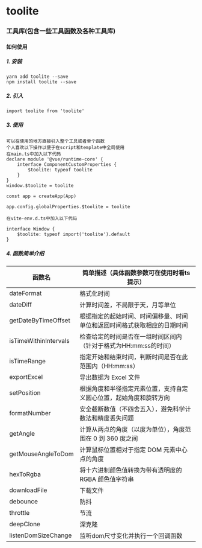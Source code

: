 toolite
================
### 工具库(包含一些工具函数及各种工具库)
#### 如何使用
##### 1. 安装
    yarn add toolite --save
    npm install toolite --save
##### 2. 引入    
    import toolite from 'toolite'    
##### 3. 使用     
    可以在使用的地方直接引入整个工具或者单个函数    
    个人喜欢以下操作以便于在script和template中全局使用    
    在main.ts中加入以下代码    
    declare module '@vue/runtime-core' {
        interface ComponentCustomProperties {
            $toolite: typeof toolite
        }
    }     
    window.$toolite = toolite     

    const app = createApp(App)   

    app.config.globalProperties.$toolite = toolite     

    在vite-env.d.ts中加入以下代码       

    interface Window {
        $toolite: typeof import('toolite').default
    }      

    
##### 4. 函数简单介绍          

| 函数名                | 简单描述（具体函数参数可在使用时看ts提示）                           |
| --------------------- | ------------------------------ |
| dateFormat            | 格式化时间                      |
| dateDiff              | 计算时间差，不局限于天，月等单位    |
| getDateByTimeOffset   | 根据指定的起始时间、时间偏移量、时间单位和返回时间格式获取相应的日期时间    |
| isTimeWithinIntervals   | 检查给定的时间是否在一组时间区间内（针对于格式为HH:mm:ss的时间）    |
| isTimeRange   | 指定开始和结束时间，判断时间是否在此范围内（HH:mm:ss）    |
| exportExcel   | 导出数据为 Excel 文件    |
| setPosition   | 根据角度和半径指定元素位置，支持自定义圆心位置，起始角度和旋转方向    |
| formatNumber   | 安全截断数值（不四舍五入），避免科学计数法和精度丢失问题    |
| getAngle   | 计算从两点的角度（以度为单位），角度范围在 0 到 360 度之间    |
| getMouseAngleToDom   | 计算鼠标位置相对于指定 DOM 元素中心点的角度    |
| hexToRgba   | 将十六进制颜色值转换为带有透明度的 RGBA 颜色值字符串    |
| downloadFile   | 下载文件    |
| debounce   | 防抖    |
| throttle   | 节流    |
| deepClone   | 深克隆    |
| listenDomSizeChange   | 监听dom尺寸变化并执行一个回调函数    |